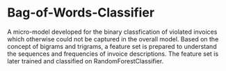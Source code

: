# Bag-of-Words-Classifier

A micro-model developed for the binary classfication of violated invoices which otherwise could not be captured in the overall model. Based on the concept of bigrams and trigrams, a feature set is prepared to understand the sequences and frequencies of invoice descriptions. The feature set is later trained and classified on RandomForestClassifier.
